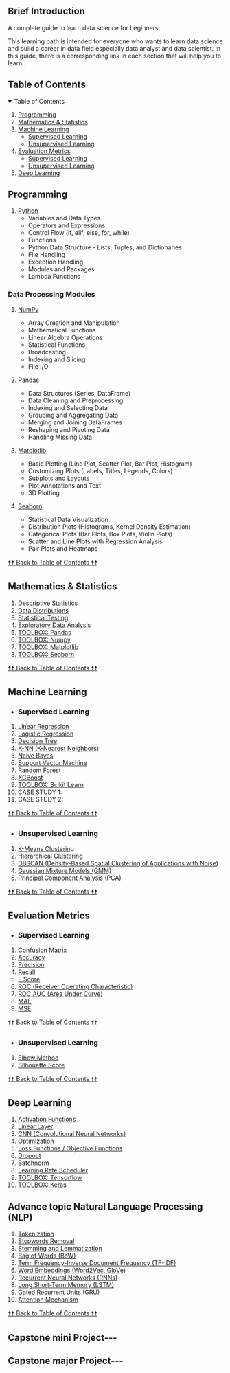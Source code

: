 

## Brief Introduction

A complete guide to learn data science for beginners.

This learning path is intended for everyone who wants to learn data science and build a career in data field especially data analyst and data scientist. In this guide, there is a corresponding link in each section that will help you to learn..

## Table of Contents

<details open="open">
  <summary>Table of Contents</summary>
  <ol>
    <li><a href="#programming">Programming</a></li>
    <li><a href="#mathematics--statistics">Mathematics & Statistics</a></li>
    <li>
      <a href="#machine-learning">Machine Learning</a>
      <ul>
        <li><a href="#supervised-learning">Supervised Learning</a></li>
        <li><a href="#unsupervised-learning">Unsupervised Learning</a></li>
      </ul>
    </li>
    <li>
      <a href="#evaluation-metrics">Evaluation Metrics</a>
      <ul>
        <li><a href="#supervised-learning-1">Supervised Learning</a></li>
        <li><a href="#unsupervised-learning-1">Unsupervised Learning</a></li>
      </ul>
    </li>
    <li><a href="#deep-learning">Deep Learning</a></li>
    
  </ol>
</details>

## Programming

1. [Python](https://www.learnpython.org/)
   - Variables and Data Types
   - Operators and Expressions
   - Control Flow (if, elif, else, for, while)
   - Functions
   - Python Data Structure - Lists, Tuples, and Dictionaries
   - File Handling
   - Exception Handling
   - Modules and Packages
   - Lambda Functions
### Data Processing Modules

1. [NumPy](https://numpy.org/)
   - Array Creation and Manipulation
   - Mathematical Functions
   - Linear Algebra Operations
   - Statistical Functions
   - Broadcasting
   - Indexing and Slicing
   - File I/O
   
2. [Pandas](https://pandas.pydata.org/)
   - Data Structures (Series, DataFrame)
   - Data Cleaning and Preprocessing
   - Indexing and Selecting Data
   - Grouping and Aggregating Data
   - Merging and Joining DataFrames
   - Reshaping and Pivoting Data
   - Handling Missing Data
   
3. [Matplotlib](https://matplotlib.org/)
   - Basic Plotting (Line Plot, Scatter Plot, Bar Plot, Histogram)
   - Customizing Plots (Labels, Titles, Legends, Colors)
   - Subplots and Layouts
   - Plot Annotations and Text
   - 3D Plotting
   
4. [Seaborn](https://seaborn.pydata.org/)
   - Statistical Data Visualization
   - Distribution Plots (Histograms, Kernel Density Estimation)
   - Categorical Plots (Bar Plots, Box Plots, Violin Plots)
   - Scatter and Line Plots with Regression Analysis
   - Pair Plots and Heatmaps

<a href="#table-of-contents">🠥🠥 Back to Table of Contents 🠥🠥</a>


## Mathematics & Statistics

1.  [Descriptive Statistics](https://conjointly.com/kb/descriptive-statistics/)
2.  [Data Distributions](https://www.analyticssteps.com/blogs/10-types-statistical-data-distribution-models)
3.  [Statistical Testing](https://homeweb.csulb.edu/~msaintg/ppa696/696stsig.htm)
4.  [Exploratory Data Analysis](https://medium.com/data-folks-indonesia/10-things-to-do-when-conducting-your-exploratory-data-analysis-eda-7e3b2dfbf812)
5.  [TOOLBOX: Pandas](https://pandas.pydata.org/)
6.  [TOOLBOX: Numpy](https://numpy.org/)
7. [TOOLBOX: Matplotlib](https://matplotlib.org/)
8. [TOOLBOX: Seaborn](https://seaborn.pydata.org/)

<a href="#table-of-contents">🠥🠥 Back to Table of Contents 🠥🠥</a>

## Machine Learning

- ### Supervised Learning
1.  [Linear Regression](https://machinelearningmastery.com/linear-regression-for-machine-learning/)
2.  [Logistic Regression](https://machinelearningmastery.com/logistic-regression-for-machine-learning/)
3.  [Decision Tree](https://machinelearningmastery.com/implement-decision-tree-algorithm-scratch-python/)
4.  [K-NN (K-Nearest Neighbors)](https://towardsdatascience.com/machine-learning-basics-with-the-k-nearest-neighbors-algorithm-6a6e71d01761)
5.  [Naive Bayes](https://jakevdp.github.io/PythonDataScienceHandbook/05.05-naive-bayes.html)
6.  [Support Vector Machine](https://datascience.foundation/datatalk/basic-overview-of-svm-algorithm)
7.  [Random Forest](https://www.section.io/engineering-education/introduction-to-random-forest-in-machine-learning/)
8.  [XGBoost](https://machinelearningmastery.com/gentle-introduction-xgboost-applied-machine-learning/)
12. [TOOLBOX: Scikit Learn](https://scikit-learn.org/stable/)
13.  CASE STUDY 1: 
14.  CASE STUDY 2: 

<a href="#table-of-contents">🠥🠥 Back to Table of Contents 🠥🠥</a>

- ### Unsupervised Learning

1. [K-Means Clustering](https://www.kdnuggets.com/2019/05/guide-k-means-clustering-algorithm.html)
2. [Hierarchical Clustering](https://en.wikipedia.org/wiki/Hierarchical_clustering)
3. [DBSCAN (Density-Based Spatial Clustering of Applications with Noise)](https://en.wikipedia.org/wiki/DBSCAN)
4. [Gaussian Mixture Models (GMM)](https://en.wikipedia.org/wiki/Mixture_model#Gaussian_mixture_model)
5. [Principal Component Analysis (PCA)](https://en.wikipedia.org/wiki/Principal_component_analysis)


<a href="#table-of-contents">🠥🠥 Back to Table of Contents 🠥🠥</a>

## Evaluation Metrics

- ### Supervised Learning

1. [Confusion Matrix](https://www.analyticsvidhya.com/blog/2020/04/confusion-matrix-machine-learning/)
2. [Accuracy](https://scikit-learn.org/stable/modules/generated/sklearn.metrics.accuracy_score.html)
3. [Precision](https://scikit-learn.org/stable/modules/generated/sklearn.metrics.precision_score.html#sklearn.metrics.precision_score)
4. [Recall](https://scikit-learn.org/stable/modules/generated/sklearn.metrics.recall_score.html#sklearn.metrics.recall_score)
5. [F Score](https://scikit-learn.org/stable/modules/generated/sklearn.metrics.f1_score.html#sklearn.metrics.f1_score)
6. [ROC (Receiver Operating Characteristic)](https://scikit-learn.org/stable/modules/generated/sklearn.metrics.roc_curve.html)
7. [ROC AUC (Area Under Curve)](https://scikit-learn.org/stable/modules/generated/sklearn.metrics.roc_auc_score.html#sklearn.metrics.roc_auc_score)
8. [MAE](https://www.statisticshowto.com/absolute-error/)
9. [MSE](https://www.freecodecamp.org/news/machine-learning-mean-squared-error-regression-line-c7dde9a26b93/)


<a href="#table-of-contents">🠥🠥 Back to Table of Contents 🠥🠥</a>

- ### Unsupervised Learning

1. [Elbow Method](<https://en.wikipedia.org/wiki/Elbow_method_(clustering)>)
2. [Silhouette Score](https://en.wikipedia.org/wiki/Silhouette_(clustering))

<a href="#table-of-contents">🠥🠥 Back to Table of Contents 🠥🠥</a>

## Deep Learning

1. [Activation Functions](https://towardsdatascience.com/activation-functions-neural-networks-1cbd9f8d91d6)
2. [Linear Layer](https://medium.com/datathings/linear-layers-explained-in-a-simple-way-2319a9c2d1aa)
3. [CNN (Convolutional Neural Networks)](https://cs231n.github.io/)
4. [Optimization](https://d2l.ai/chapter_optimization/)
5. [Loss Functions / Objective Functions](https://towardsdatascience.com/common-loss-functions-in-machine-learning-46af0ffc4d23)
6. [Dropout](https://leonardoaraujosantos.gitbook.io/artificial-inteligence/machine_learning/deep_learning/dropout_layer)
7. [Batchnorm](https://www.baeldung.com/cs/batch-normalization-cnn)
8. [Learning Rate Scheduler](https://towardsdatascience.com/learning-rate-schedules-and-adaptive-learning-rate-methods-for-deep-learning-2c8f433990d1)
9. [TOOLBOX: Tensorflow](https://www.tensorflow.org/)
10. [TOOLBOX: Keras](https://keras.io)

## Advance topic Natural Language Processing (NLP)

1. [Tokenization](https://nlp.stanford.edu/IR-book/html/htmledition/tokenization-1.html)
2. [Stopwords Removal](https://en.wikipedia.org/wiki/Stop_words)
3. [Stemming and Lemmatization](https://nlp.stanford.edu/IR-book/html/htmledition/stemming-and-lemmatization-1.html)
4. [Bag of Words (BoW)](https://en.wikipedia.org/wiki/Bag-of-words_model)
5. [Term Frequency-Inverse Document Frequency (TF-IDF)](https://en.wikipedia.org/wiki/Tf%E2%80%93idf)
6. [Word Embeddings (Word2Vec, GloVe)](https://en.wikipedia.org/wiki/Word_embedding)
7. [Recurrent Neural Networks (RNNs)](https://en.wikipedia.org/wiki/Recurrent_neural_network)
8. [Long Short-Term Memory (LSTM)](https://en.wikipedia.org/wiki/Long_short-term_memory)
9. [Gated Recurrent Units (GRU)](https://en.wikipedia.org/wiki/Gated_recurrent_unit)
10. [Attention Mechanism](https://en.wikipedia.org/wiki/Attention_mechanism)

<a href="#table-of-contents">🠥🠥 Back to Table of Contents 🠥🠥</a>

## Capstone mini Project---
## Capstone major Project---




